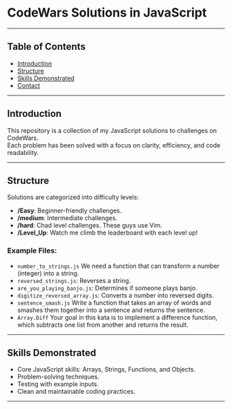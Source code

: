 # CodeWars Solutions in JavaScript
---

## Table of Contents
- [Introduction](#introduction)
- [Structure](#structure)
- [Skills Demonstrated](#skills-demonstrated)
- [Contact](#contact)

---

## Introduction
This repository is a collection of my JavaScript solutions to challenges on CodeWars.  
Each problem has been solved with a focus on clarity, efficiency, and code readability.

---

## Structure
Solutions are categorized into difficulty levels:
- **/Easy**: Beginner-friendly challenges.
- **/medium**: Intermediate challenges.
- **/hard**: Chad level challenges. These guys use Vim.
- **/Level_Up**: Watch me climb the leaderboard with each level up!


### Example Files:
- `number_to_strings.js` We need a function that can transform a number (integer) into a string.
- `reversed_strings.js`: Reverses a string.
- `are_you_playing_banjo.js`: Determines if someone plays banjo.
- `digitize_reversed_array.js`: Converts a number into reversed digits.
- `sentence_smash.js` Write a function that takes an array of words and smashes them together into a sentence and returns the sentence.
- `Array.Diff` Your goal in this kata is to implement a difference function, which subtracts one list from another and returns the result. 

---

## Skills Demonstrated
- Core JavaScript skills: Arrays, Strings, Functions, and Objects.
- Problem-solving techniques.
- Testing with example inputs.
- Clean and maintainable coding practices.

---
